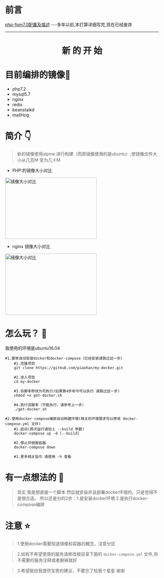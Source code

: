 # 前言
[php-fpm7.0配置及描述](https://hub.docker.com/r/muyong/php7.0-fpm/) ---多年以前,本打算详细写完,现在已经废弃

---
<h1 align="center">新 的 开 始</h1>


# 目前编排的镜像📝

* php7.2
* mysql5.7
* nginx
* redis
* beanstalkd
* mailHog


# 简介 👇

> 新的镜像使用alpine 进行构建（而原镜像使用的是ubuntu）,使镜像文件大小从几百M 变为几十M

* PHP:的镜像大小对比

<img src="https://s2.ax1x.com/2019/07/12/ZfKFx0.png" width = "300" height = "200" alt="镜像大小对比" 
align=center>
* nginx 镜像大小对比

<img src="https://s2.ax1x.com/2019/07/15/Zo1IyQ.png" width = "300" height = "200" alt="镜像大小对比" 
align=center>

# 怎么玩？ 🚀 

我使用的环境是ubuntu16.04
```shell
#1.脚本自动安装docker和docker-compose（已经安装请跳过这一步）
    #1.克隆项目
    git clone https://github.com/piaohan/my-docker.git
    
    #2.进入项目
    cd my-docker
    
    #3.将脚本修改为可执行(如果第4步命令可以执行 请跳过这一步)
    chmod +x get-docker.sh
    
    #4.执行该脚本（不能执行，请参考上一步）
    ./get-docker.sh

#2.使用docker-compose编排自动构建环境(相关的环境需求可以修改 docker-compose.yml 文件)
    #1.启动(首次运行请加上 --build 参数)
    docker-compose up -d [--build] 
    
    #2.停止并销毁容器
    docker-compose down
    
    #3.更多相关指令 请使用 -h 查看
```
# 有一点想法的 🤔
> 其实 我是想直接一个脚本 然后就安装并且部署docker环境的，只是觉得不是很合适。
> 所以还是分的2步：1.是安装docker环境 2.是执行docker-compose编排

# 注意 ⭐

> 1.使用docker需要知道镜像和容器的概念，注意分区

> 2.如有不希望使用的服务请修改根目录下面的 ``docker-compose.yml`` 文件,将不需要的服务注释或者删掉就好

> 3.希望能给我提供宝贵的建议，不要忘了给我个星星 谢谢
